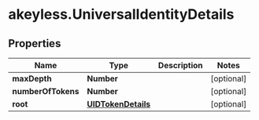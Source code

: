 # akeyless.UniversalIdentityDetails

## Properties

Name | Type | Description | Notes
------------ | ------------- | ------------- | -------------
**maxDepth** | **Number** |  | [optional] 
**numberOfTokens** | **Number** |  | [optional] 
**root** | [**UIDTokenDetails**](UIDTokenDetails.md) |  | [optional] 


